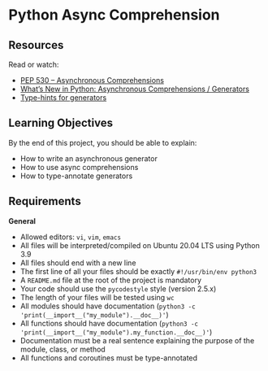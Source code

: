 # Python Async Comprehension

## Resources

Read or watch:

- [PEP 530 – Asynchronous Comprehensions](https://peps.python.org/pep-0530/)
- [What’s New in Python: Asynchronous Comprehensions / Generators](https://docs.python.org/3/whatsnew/3.6.html#asynchronous-comprehensions-generators)
- [Type-hints for generators](https://github.com/python/typing/issues/449)

## Learning Objectives

By the end of this project, you should be able to explain:

- How to write an asynchronous generator
- How to use async comprehensions
- How to type-annotate generators

## Requirements

**General**

- Allowed editors: `vi`, `vim`, `emacs`
- All files will be interpreted/compiled on Ubuntu 20.04 LTS using Python 3.9
- All files should end with a new line
- The first line of all your files should be exactly `#!/usr/bin/env python3`
- A `README.md` file at the root of the project is mandatory
- Your code should use the `pycodestyle` style (version 2.5.x)
- The length of your files will be tested using `wc`
- All modules should have documentation (`python3 -c 'print(__import__("my_module").__doc__)'`)
- All functions should have documentation (`python3 -c 'print(__import__("my_module").my_function.__doc__)'`)
- Documentation must be a real sentence explaining the purpose of the module, class, or method
- All functions and coroutines must be type-annotated